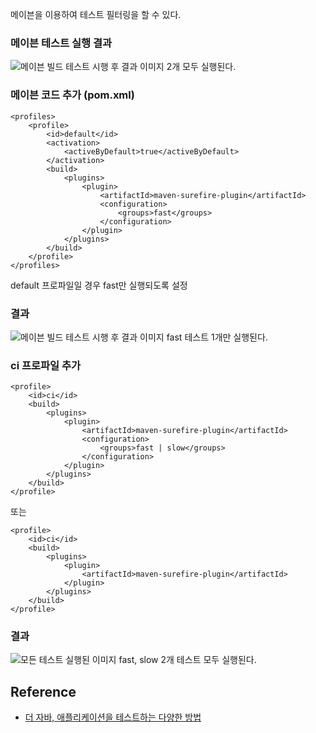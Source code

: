 메이븐을 이용하여 테스트 필터링을 할 수 있다.

### 메이븐 테스트 실행 결과
![메이븐 빌드 테스트 시행 후 결과 이미지](https://raw.githubusercontent.com/smpark1020/tistory-smpark/master/images/%5BJUnit5%5D%20%ED%83%9C%EA%B9%85%EA%B3%BC%20%ED%95%84%ED%84%B0%EB%A7%81/4.PNG)
2개 모두 실행된다.

### 메이븐 코드 추가 (pom.xml)
```
<profiles>
    <profile>
        <id>default</id>
        <activation>
            <activeByDefault>true</activeByDefault>
        </activation>
        <build>
            <plugins>
                <plugin>
                    <artifactId>maven-surefire-plugin</artifactId>
                    <configuration>
                        <groups>fast</groups>
                    </configuration>
                </plugin>
            </plugins>
        </build>
    </profile>
</profiles>
```
default 프로파일일 경우 fast만 실행되도록 설정

### 결과
![메이븐 빌드 테스트 시행 후 결과 이미지](https://raw.githubusercontent.com/smpark1020/tistory-smpark/master/images/%5BJUnit5%5D%20%ED%83%9C%EA%B9%85%EA%B3%BC%20%ED%95%84%ED%84%B0%EB%A7%81/5.PNG)
fast 테스트 1개만 실행된다.

### ci 프로파일 추가
```
<profile>
    <id>ci</id>
    <build>
        <plugins>
            <plugin>
                <artifactId>maven-surefire-plugin</artifactId>
                <configuration>
                    <groups>fast | slow</groups>
                </configuration>
            </plugin>
        </plugins>
    </build>
</profile>
```
또는
```
<profile>
    <id>ci</id>
    <build>
        <plugins>
            <plugin>
                <artifactId>maven-surefire-plugin</artifactId>
            </plugin>
        </plugins>
    </build>
</profile>
```

### 결과
![모든 테스트 실행된 이미지](https://raw.githubusercontent.com/smpark1020/tistory-smpark/master/images/%5BJUnit5%5D%20%ED%83%9C%EA%B9%85%EA%B3%BC%20%ED%95%84%ED%84%B0%EB%A7%81/6.PNG)
fast, slow 2개 테스트 모두 실행된다.

## Reference
* [더 자바, 애플리케이션을 테스트하는 다양한 방법](https://www.inflearn.com/course/%EA%B0%9C%EB%B0%9C%EC%9E%90-%EC%9D%B8%ED%84%B0%EB%B7%B0?inst=9746dbc4)